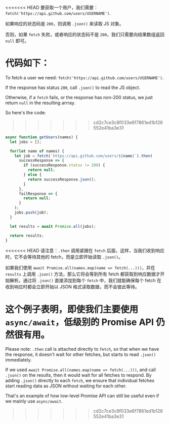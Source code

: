 
<<<<<<< HEAD
要获取一个用户，我们需要：`fetch('https://api.github.com/users/USERNAME')`.

如果响应的状态码是 `200`，则调用 `.json()` 来读取 JS 对象。

否则，如果 `fetch` 失败，或者响应的状态码不是 `200`，我们只需要向结果数组返回 `null` 即可。

代码如下：
=======
To fetch a user we need: `fetch('https://api.github.com/users/USERNAME')`.

If the response has status `200`, call `.json()` to read the JS object.

Otherwise, if a `fetch` fails, or the response has non-200 status, we just return `null` in the resulting arrray.

So here's the code:
>>>>>>> cd2c7ce3c8f033e6f7861ed1b126552e41ba3e31

```js demo
async function getUsers(names) {
  let jobs = [];

  for(let name of names) {
    let job = fetch(`https://api.github.com/users/${name}`).then(
      successResponse => {
        if (successResponse.status != 200) {
          return null;
        } else {
          return successResponse.json();
        }
      },
      failResponse => {
        return null;
      }
    );
    jobs.push(job);
  }

  let results = await Promise.all(jobs);

  return results;
}
```

<<<<<<< HEAD
请注意：`.then` 调用紧跟在 `fetch` 后面，这样，当我们收到响应时，它不会等待其他的 fetch，而是立即开始读取 `.json()`。

如果我们使用 `await Promise.all(names.map(name => fetch(...)))`，并在 `results` 上调用 `.json()` 方法，那么它将会等到所有 fetch 都获取到响应数据才开始解析。通过将 `.json()` 直接添加到每个 `fetch` 中，我们就能确保每个 fetch 在收到响应时都会立即开始以 JSON 格式读取数据，而不会彼此等待。

这个例子表明，即使我们主要使用 `async/await`，低级别的 Promise API 仍然很有用。
=======
Please note: `.then` call is attached directly to `fetch`, so that when we have the response, it doesn't wait for other fetches, but starts to read `.json()` immediately.

If we used `await Promise.all(names.map(name => fetch(...)))`, and call `.json()` on the results, then it would wait for all fetches to respond. By adding `.json()` directly to each `fetch`, we ensure that individual fetches start reading data as JSON without waiting for each other.

That's an example of how low-level Promise API can still be useful even if we mainly use `async/await`.
>>>>>>> cd2c7ce3c8f033e6f7861ed1b126552e41ba3e31
